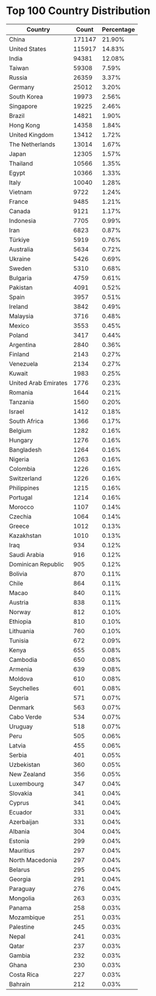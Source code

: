 # Top 100 Country Distribution
| Country | Count | Percentage |
|----|----|----|
| China | 171147 | 21.90% |
| United States | 115917 | 14.83% |
| India | 94381 | 12.08% |
| Taiwan | 59308 | 7.59% |
| Russia | 26359 | 3.37% |
| Germany | 25012 | 3.20% |
| South Korea | 19973 | 2.56% |
| Singapore | 19225 | 2.46% |
| Brazil | 14821 | 1.90% |
| Hong Kong | 14358 | 1.84% |
| United Kingdom | 13412 | 1.72% |
| The Netherlands | 13014 | 1.67% |
| Japan | 12305 | 1.57% |
| Thailand | 10566 | 1.35% |
| Egypt | 10366 | 1.33% |
| Italy | 10040 | 1.28% |
| Vietnam | 9722 | 1.24% |
| France | 9485 | 1.21% |
| Canada | 9121 | 1.17% |
| Indonesia | 7705 | 0.99% |
| Iran | 6823 | 0.87% |
| Türkiye | 5919 | 0.76% |
| Australia | 5634 | 0.72% |
| Ukraine | 5426 | 0.69% |
| Sweden | 5310 | 0.68% |
| Bulgaria | 4759 | 0.61% |
| Pakistan | 4091 | 0.52% |
| Spain | 3957 | 0.51% |
| Ireland | 3842 | 0.49% |
| Malaysia | 3716 | 0.48% |
| Mexico | 3553 | 0.45% |
| Poland | 3417 | 0.44% |
| Argentina | 2840 | 0.36% |
| Finland | 2143 | 0.27% |
| Venezuela | 2134 | 0.27% |
| Kuwait | 1983 | 0.25% |
| United Arab Emirates | 1776 | 0.23% |
| Romania | 1644 | 0.21% |
| Tanzania | 1560 | 0.20% |
| Israel | 1412 | 0.18% |
| South Africa | 1366 | 0.17% |
| Belgium | 1282 | 0.16% |
| Hungary | 1276 | 0.16% |
| Bangladesh | 1264 | 0.16% |
| Nigeria | 1263 | 0.16% |
| Colombia | 1226 | 0.16% |
| Switzerland | 1226 | 0.16% |
| Philippines | 1215 | 0.16% |
| Portugal | 1214 | 0.16% |
| Morocco | 1107 | 0.14% |
| Czechia | 1064 | 0.14% |
| Greece | 1012 | 0.13% |
| Kazakhstan | 1010 | 0.13% |
| Iraq | 934 | 0.12% |
| Saudi Arabia | 916 | 0.12% |
| Dominican Republic | 905 | 0.12% |
| Bolivia | 870 | 0.11% |
| Chile | 864 | 0.11% |
| Macao | 840 | 0.11% |
| Austria | 838 | 0.11% |
| Norway | 812 | 0.10% |
| Ethiopia | 810 | 0.10% |
| Lithuania | 760 | 0.10% |
| Tunisia | 672 | 0.09% |
| Kenya | 655 | 0.08% |
| Cambodia | 650 | 0.08% |
| Armenia | 639 | 0.08% |
| Moldova | 610 | 0.08% |
| Seychelles | 601 | 0.08% |
| Algeria | 571 | 0.07% |
| Denmark | 563 | 0.07% |
| Cabo Verde | 534 | 0.07% |
| Uruguay | 518 | 0.07% |
| Peru | 505 | 0.06% |
| Latvia | 455 | 0.06% |
| Serbia | 401 | 0.05% |
| Uzbekistan | 360 | 0.05% |
| New Zealand | 356 | 0.05% |
| Luxembourg | 347 | 0.04% |
| Slovakia | 341 | 0.04% |
| Cyprus | 341 | 0.04% |
| Ecuador | 331 | 0.04% |
| Azerbaijan | 331 | 0.04% |
| Albania | 304 | 0.04% |
| Estonia | 299 | 0.04% |
| Mauritius | 297 | 0.04% |
| North Macedonia | 297 | 0.04% |
| Belarus | 295 | 0.04% |
| Georgia | 291 | 0.04% |
| Paraguay | 276 | 0.04% |
| Mongolia | 263 | 0.03% |
| Panama | 258 | 0.03% |
| Mozambique | 251 | 0.03% |
| Palestine | 245 | 0.03% |
| Nepal | 241 | 0.03% |
| Qatar | 237 | 0.03% |
| Gambia | 232 | 0.03% |
| Ghana | 230 | 0.03% |
| Costa Rica | 227 | 0.03% |
| Bahrain | 212 | 0.03% |
